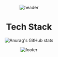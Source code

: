 <div align="center">

![header](https://capsule-render.vercel.app/api?type=Waving&height=300&text=Ryu%20Haneul&fontSize=60&fontColor=e3fafc&reversal=true&animation=twinkling&fontAlign=75&fontAlignY=40&color=3bc9db)

<h1 align="center">Tech Stack</h1>

![Anurag's GitHub stats](https://github-readme-stats.vercel.app/api?username=ryudv&show_icons=true&theme=algolia)

![footer](https://capsule-render.vercel.app/api?section=footer&type=Waving&color=99e9f2)

</div>
